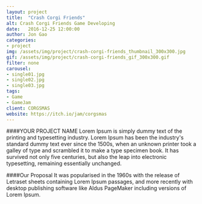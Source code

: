 ```yaml
---
layout: project
title:  "Crash Corgi Friends"
alt: Crash Corgi Friends Game Developing
date:   2016-12-25 12:00:00
author: Jon Gao
categories:
- project
img: /assets/img/project/crash-corgi-friends_thumbnail_300x300.jpg
gif: /assets/img/project/crash-corgi-friends_gif_300x300.gif
filter: none
carousel:
- single01.jpg
- single02.jpg
- single03.jpg
tags:
- Game
- GameJam
client: CORGSMAS
website: https://itch.io/jam/corgsmas
---
```

####YOUR PROJECT NAME
Lorem Ipsum is simply dummy text of the printing and typesetting industry. Lorem Ipsum has been the industry's standard dummy text ever since the 1500s, when an unknown printer took a galley of type and scrambled it to make a type specimen book. It has survived not only five centuries, but also the leap into electronic typesetting, remaining essentially unchanged.

####Our Proposal
It was popularised in the 1960s with the release of Letraset sheets containing Lorem Ipsum passages, and more recently with desktop publishing software like Aldus PageMaker including versions of Lorem Ipsum.
